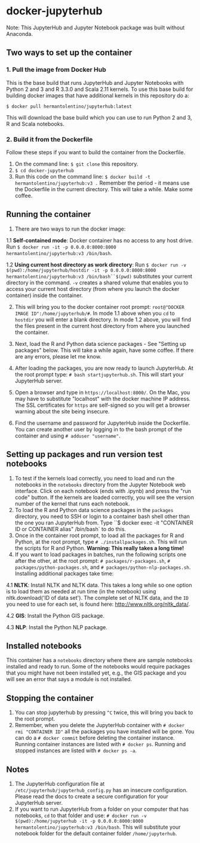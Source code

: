 # docker-jupyterhub

Note: This JupyterHub and Jupyter Notebook package was built without Anaconda.

## Two ways to set up the container

### 1. Pull the image from Docker Hub
This is the base build that runs JupyterHub and Jupyter Notebooks with Python 2 and 3 and R 3.3.0 and Scala 2.11 kernels. To use this base build for building docker images that have additional kernels in this repository do a:

```
$ docker pull hermantolentino/jupyterhub:latest
```

This will download the base build which you can use to run Python 2 and 3, R and Scala notebooks.

### 2. Build it from the Dockerfile

Follow these steps if you want to build the container from the Dockerfile.

1. On the command line: `$ git clone` this repository.
2. `$ cd docker-jupyterhub`
3. Run this code on the command line: `$ docker build -t hermantolentino/jupyterhub:v3 .` Remember the period - it means use the Dockerfile in the current directory. This will take a while. Make some coffee.

## Running the container

1. There are two ways to run the docker image:

 1.1 **Self-contained mode**: Docker container has no access to any host drive. Run `$ docker run -it -p 0.0.0.0:8000:8000 hermantolentino/jupyterhub:v3 /bin/bash`.

 1.2 **Using current host directory as work directory**: Run `$ docker run -v $(pwd):/home/jupyterhub/hostdir -it -p 0.0.0.0:8000:8000 hermantolentino/jupyterhub:v3 /bin/bash``$(pwd)` substitutes your current directory in the command. `-v` creates a shared volume that enables you to access your current host directory (from where you launch the docker container) inside the container.

2. This will bring you to the docker container root prompt: `root@"DOCKER IMAGE ID":/home/jupyterhub/#`. In mode 1.1 above when you `cd` to `hostdir` you will enter a blank directory. In mode 1.2 above, you will find the files present in the current host directory from where you launched the container.

3. Next, load the R and Python data science packages - See "Setting up packages" below. This will take a while again, have some coffee. If there are any errors, please let me know.

4. After loading the packages, you are now ready to launch JupyterHub. At the root prompt type: `# bash startjupyterhub.sh`. This will start your JupyterHub server.

5. Open a browser and type in `https://localhost:8000/`. On the Mac, you may have to substitute "localhost" with the docker machine IP address. The SSL certificates for `https` are self-signed so you will get a browser warning about the site being insecure.

6. Find the username and password for JupyterHub inside the Dockerfile. You can create another user by logging in to the bash prompt of the container and using `# adduser "username"`.

## Setting up packages and run version test notebooks
1. To test if the kernels load correctly, you need to load and run the notebooks in the `notebooks` directory from the Jupyter Notebook web interface. Click on each notebook (ends with .ipynb) and press the "run code" button. If the kernels are loaded correctly, you will see the version number of the kernel that runs each notebook.
2. To load the R and Python data science packages in the `packages` directory, you need to SSH or login to a container bash shell other than the one you ran JupyterHub from. Type ``$ docker exec -it "CONTAINER ID or CONTAINER alias" /bin/bash` to do this.
3. Once in the container root prompt, to load all the packages for R and Python, at the root prompt, type `# ./installpackages.sh`. This will run the scripts for R and Python. **Warning: This really takes a long time!**
4. If you want to load packages in batches, run the following scripts one after the other, at the root prompt: `# packages/r-packages.sh`, `# packages/python-packages.sh`, and `# packages/python-nlp-packages.sh`. Installing additional packages take time:

 4.1 **NLTK**: Install NLTK and NLTK data. This takes a long while so one option is to load them as needed at run time (in the notebook) using nltk.download('ID of data set'). The complete set of NLTK data, and the `ID` you need to use for each set, is found here: http://www.nltk.org/nltk_data/.

 4.2 **GIS**: Install the Python GIS package.

 4.3 **NLP**: Install the Python NLP package.

## Installed notebooks

This container has a `notebooks` directory where there are sample notebooks installed and ready to run. Some of the notebooks would require packages that you might have not been installed yet, e.g., the GIS package and you will see an error that says a module is not installed.

## Stopping the container

1. You can stop jupyterhub by pressing `^C` twice, this will bring you back to the root prompt.
2. Remember, when you delete the JupyterHub container with `# docker rmi "CONTAINER ID"` all the packages you have installed will be gone. You can do a `# docker commit` before deleting the container instance. Running container instances are listed with `# docker ps`. Running and stopped instances are listed with `# docker ps -a`.

## Notes

1. The JupyterHub configuration file at `/etc/jupyterhub/jupyterhub_config.py` has an insecure configuration. Please read the docs to create a secure configuration for your JupyterHub server.
2. If you want to run JupyterHub from a folder on your computer that has notebooks, ` cd ` to that folder and use: `# docker run -v $(pwd):/home/jupyterhub -it -p 0.0.0.0:8000:8000 hermantolentino/jupyterhub:v3 /bin/bash`. This will substitute your notebook folder for the default container folder `/home/jupyterhub`.
